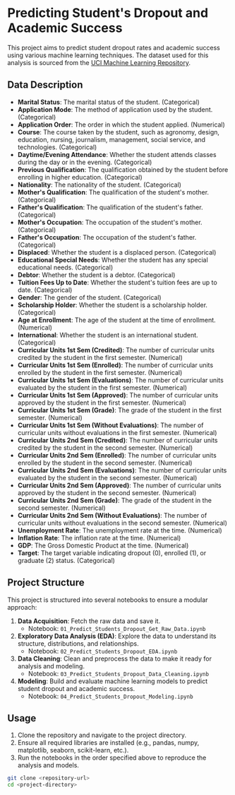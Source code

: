 # Predicting Student's Dropout and Academic Success

This project aims to predict student dropout rates and academic success using various machine learning techniques. The dataset used for this analysis is sourced from the [UCI Machine Learning Repository](https://archive.ics.uci.edu/dataset/697/predict+students+dropout+and+academic+success).

## Data Description

- **Marital Status**: The marital status of the student. (Categorical)
- **Application Mode**: The method of application used by the student. (Categorical)
- **Application Order**: The order in which the student applied. (Numerical)
- **Course**: The course taken by the student, such as agronomy, design, education, nursing, journalism, management, social service, and technologies. (Categorical)
- **Daytime/Evening Attendance**: Whether the student attends classes during the day or in the evening. (Categorical)
- **Previous Qualification**: The qualification obtained by the student before enrolling in higher education. (Categorical)
- **Nationality**: The nationality of the student. (Categorical)
- **Mother's Qualification**: The qualification of the student's mother. (Categorical)
- **Father's Qualification**: The qualification of the student's father. (Categorical)
- **Mother's Occupation**: The occupation of the student's mother. (Categorical)
- **Father's Occupation**: The occupation of the student's father. (Categorical)
- **Displaced**: Whether the student is a displaced person. (Categorical)
- **Educational Special Needs**: Whether the student has any special educational needs. (Categorical)
- **Debtor**: Whether the student is a debtor. (Categorical)
- **Tuition Fees Up to Date**: Whether the student's tuition fees are up to date. (Categorical)
- **Gender**: The gender of the student. (Categorical)
- **Scholarship Holder**: Whether the student is a scholarship holder. (Categorical)
- **Age at Enrollment**: The age of the student at the time of enrollment. (Numerical)
- **International**: Whether the student is an international student. (Categorical)
- **Curricular Units 1st Sem (Credited)**: The number of curricular units credited by the student in the first semester. (Numerical)
- **Curricular Units 1st Sem (Enrolled)**: The number of curricular units enrolled by the student in the first semester. (Numerical)
- **Curricular Units 1st Sem (Evaluations)**: The number of curricular units evaluated by the student in the first semester. (Numerical)
- **Curricular Units 1st Sem (Approved)**: The number of curricular units approved by the student in the first semester. (Numerical)
- **Curricular Units 1st Sem (Grade)**: The grade of the student in the first semester. (Numerical)
- **Curricular Units 1st Sem (Without Evaluations)**: The number of curricular units without evaluations in the first semester. (Numerical)
- **Curricular Units 2nd Sem (Credited)**: The number of curricular units credited by the student in the second semester. (Numerical)
- **Curricular Units 2nd Sem (Enrolled)**: The number of curricular units enrolled by the student in the second semester. (Numerical)
- **Curricular Units 2nd Sem (Evaluations)**: The number of curricular units evaluated by the student in the second semester. (Numerical)
- **Curricular Units 2nd Sem (Approved)**: The number of curricular units approved by the student in the second semester. (Numerical)
- **Curricular Units 2nd Sem (Grade)**: The grade of the student in the second semester. (Numerical)
- **Curricular Units 2nd Sem (Without Evaluations)**: The number of curricular units without evaluations in the second semester. (Numerical)
- **Unemployment Rate**: The unemployment rate at the time. (Numerical)
- **Inflation Rate**: The inflation rate at the time. (Numerical)
- **GDP**: The Gross Domestic Product at the time. (Numerical)
- **Target**: The target variable indicating dropout (0), enrolled (1), or graduate (2) status. (Categorical)

## Project Structure

This project is structured into several notebooks to ensure a modular approach:

1. **Data Acquisition**: Fetch the raw data and save it.
    - Notebook: `01_Predict_Students_Dropout_Get_Raw_Data.ipynb`
2. **Exploratory Data Analysis (EDA)**: Explore the data to understand its structure, distributions, and relationships.
    - Notebook: `02_Predict_Students_Dropout_EDA.ipynb`
3. **Data Cleaning**: Clean and preprocess the data to make it ready for analysis and modeling.
    - Notebook: `03_Predict_Students_Dropout_Data_Cleaning.ipynb`
4. **Modeling**: Build and evaluate machine learning models to predict student dropout and academic success.
    - Notebook: `04_Predict_Students_Dropout_Modeling.ipynb`

## Usage

1. Clone the repository and navigate to the project directory.
2. Ensure all required libraries are installed (e.g., pandas, numpy, matplotlib, seaborn, scikit-learn, etc.).
3. Run the notebooks in the order specified above to reproduce the analysis and models.

```bash
git clone <repository-url>
cd <project-directory>
